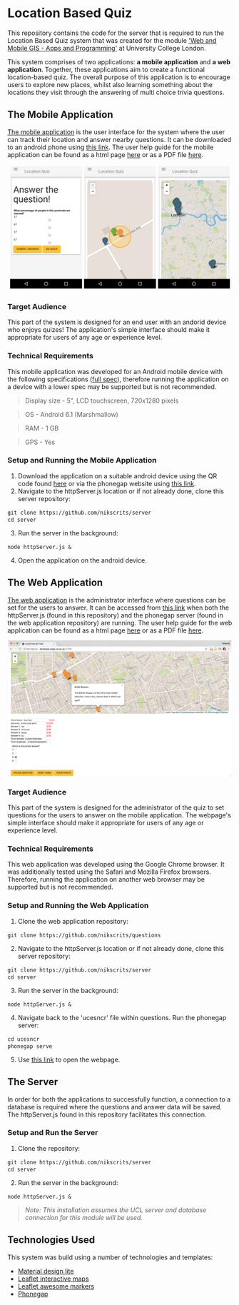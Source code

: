 


# Location Based Quiz

This repository contains the code for the server that is required to run the Location Based Quiz system that was created for the module ['Web and Mobile GIS - Apps and Programming'](https://sp.cege.ucl.ac.uk/study/Pages/Module-Guide.aspx?ModileCd=CEGEG077) at University College London.

This system comprises of two applications:  **a mobile application** and **a web application**. Together, these applications aim to create a functional location-based quiz. The overall purpose of this application is to encourage users to explore new places, whilst also learning something about the locations they visit through the answering of multi choice trivia questions.

## The Mobile Application
[The mobile application](https://github.com/nikscrits/quiz) is the user interface for the system where the user can track their location and answer nearby questions. It can be downloaded to an android phone using [this link](https://build.phonegap.com/apps/3152351/builds). The user help guide for the mobile application can be found  as a html page [here](https://rawgit.com/nikscrits/quiz/master/userguide/Quiz%20User%20Guide.html) or as a PDF file [here](https://github.com/nikscrits/quiz/blob/master/userguide/Quiz%20User%20Guide%20PDF.pdf).

<p align="center"><img src="https://github.com/nikscrits/server/blob/master/screenshots/mobapp.png" width="500"></p>

### Target Audience

This part of the system is designed for an end user with an andorid device who enjoys quizes! The application's simple interface should make it appropriate for users of any age or experience level. 

### Technical Requirements

This mobile application was developed for an Android mobile device with the following specifications ([full spec](https://www.gsmarena.com/motorola_moto_g_(3rd_gen)-7247.php)), therefore running the application on a device with a lower spec may be supported but is not recommended.

>Display size - 5", LCD touchscreen, 720x1280 pixels

>OS  - Android 6.1 (Marshmallow)

>RAM - 1 GB

>GPS - Yes

### Setup and Running the Mobile Application

1. Download the application on a suitable android device using the QR code found [here](https://github.com/nikscrits/server/blob/master/screenshots/QRcode.png) or via the phonegap website using [this link](https://build.phonegap.com/apps/3152351/builds).
2. Navigate to the httpServer.js location or if not already done, clone this server repository:
```
git clone https://github.com/nikscrits/server
cd server
```
3. Run the server in the background:
```
node httpServer.js &
```
4. Open the application on the android device.

## The Web Application
[The web application](https://github.com/nikscrits/questions) is the administrator interface where questions can be set for the users to answer. It can be accessed from [this link](https://http://developer.cege.ucl.ac.uk:31288/) when both the httpServer.js (found in this repository) and the phonegap server (found in the web application repository) are running. The user help guide for the web application can be found as a html page [here](https://rawgit.com/nikscrits/questions/master/ucesncr/www/webuserguide.html) or as a PDF file [here](https://github.com/nikscrits/questions/blob/master/userguide/Questions%20User%20Guide%20PDF.pdf).

<p align="center"><img src="https://github.com/nikscrits/server/blob/master/screenshots/webapp.png" width="500"></p>

### Target Audience

This part of the system is designed for the administrator of the quiz to set questions for the users to answer on the mobile application. The webpage's simple interface should make it appropriate for users of any age or experience level. 

### Technical Requirements

This web application was developed using the Google Chrome browser. It was additionally tested using the Safari and Mozilla Firefox browsers. Therefore, running the application on another web browser may be supported but is not recommended.

### Setup and Running the Web Application

 1. Clone the web application repository:
```
git clone https://github.com/nikscrits/questions
```
2. Navigate to the httpServer.js location or if not already done, clone this server repository:
```
git clone https://github.com/nikscrits/server
cd server
```
3. Run the server in the background:
```
node httpServer.js &
```
4. Navigate back to the 'ucesncr' file within questions. Run the phonegap server:
```
cd ucesncr
phonegap serve
```
5. Use [this link](https://http://developer.cege.ucl.ac.uk:31288/) to open the webpage.

## The Server
In order for both the applications to successfully function, a connection to a database is required where the questions and answer data will be saved. The httpServer.js found in this repository facilitates this connection.

### Setup and Run the Server

 1. Clone the repository:
```
git clone https://github.com/nikscrits/server
cd server
```
2. Run the server in the background:
```
node httpServer.js &
```

>*Note: This installation assumes the UCL server and database connection for this module will be used.*

## Technologies Used

This system was build using a number of technologies and templates:

 - [Material design lite](https://getmdl.io/)
 - [Leaflet interactive maps](https://leafletjs.com/)
 - [Leaflet awesome markers](https://github.com/lvoogdt/Leaflet.awesome-markers)
 - [Phonegap](http://phonegap.com)
